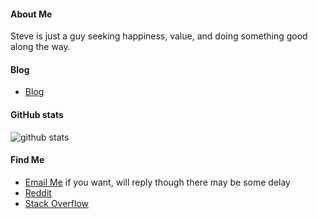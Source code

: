 #### About Me
 Steve is just a guy seeking happiness, value, and doing something good along 
 the way. 

#### Blog
* [Blog](https://github.com/SteveLauC/blog/issues)

#### GitHub stats

<picture decoding="async" loading="lazy">
  <source media="(prefers-color-scheme: light)" srcset="https://pixel-profile.vercel.app/api/github-stats?username=SteveLauC&screen_effect=false&background=linear-gradient(to%20bottom%20right%2C%20%2374dcc4%2C%20%234597e9)">
  <source media="(prefers-color-scheme: dark)" srcset="https://pixel-profile.vercel.app/api/github-stats?username=SteveLauC&screen_effect=false&background=linear-gradient(to%20bottom%20right%2C%20%235580eb%2C%20%232aeeff)">
  <img alt="github stats" src="https://pixel-profile.vercel.app/api/github-stats?username=SteveLauC&screen_effect=false&background=linear-gradient(to%20bottom%20right%2C%20%2374dcc4%2C%20%234597e9)">
</picture>


#### Find Me
* <a href="mailto: stevelauc@outlook.com">Email Me</a> if you want, will reply though there may be some delay
* [Reddit](https://www.reddit.com/user/steve_lau)
* [Stack Overflow](https://stackoverflow.com/users/14092446/steve-lau)
